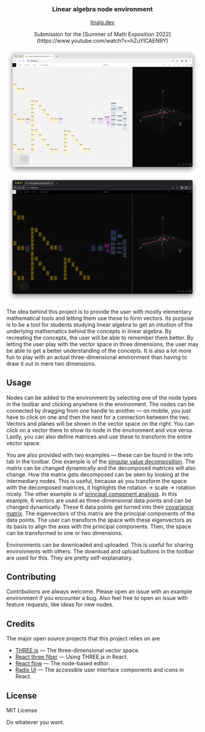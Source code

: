 <div align="center">
  <h3>Linear algebra node environment</h3>
  <a href="https://linalg.dev">linalg.dev</a>
  <p>Submission for the [Summer of Math Exposition 2022](https://www.youtube.com/watch?v=hZuYICAEN9Y)</p>

  <img src="./docs/preview-light-mode.png#gh-light-mode-only">
  <img src="./docs/preview-dark-mode.png#gh-dark-mode-only">
</div>

The idea behind this project is to provide the user with mostly elementary mathematical tools and letting them use these to form vectors. Its purpose is to be a tool for students studying linear algebra to get an intuition of the underlying mathematics behind the concepts in linear algebra. By recreating the concepts, the user will be able to remember them better. By letting the user play with the vector space in three dimensions, the user may be able to get a better understanding of the concepts. It is also a lot more fun to play with an actual three-dimensional environment than having to draw it out in mere two dimensions.

## Usage

Nodes can be added to the environment by selecting one of the node types in the toolbar and clicking anywhere in the environment. The nodes can be connected by dragging from one handle to another — on mobile, you just have to click on one and then the next for a connection between the two. Vectors and planes will be shown in the vector space on the right. You can click on a vector there to show its node in the environment and vice versa. Lastly, you can also define matrices and use these to transform the entire vector space.

You are also provided with two examples — these can be found in the info tab in the toolbar. One example is of the [singular value decomposition](https://en.wikipedia.org/wiki/Singular_value_decomposition). The matrix can be changed dynamically and the decomposed matrices will also change. How the matrix gets decomposed can be seen by looking at the intermediary nodes. This is useful, because as you transform the space with the decomposed matrices, it highlights the rotation → scale → rotation nicely. The other example is of [principal component analysis](https://en.wikipedia.org/wiki/Principal_component_analysis). In this example, 6 vectors are used as three-dimensional data points and can be changed dynamically. These 6 data points get turned into their [covariance matrix](https://en.wikipedia.org/wiki/Covariance_matrix). The eigenvectors of this matrix are the principal components of the data points. The user can transform the space with these eigenvectors as its basis to align the axes with the principal components. Then, the space can be transformed to one or two dimensions.

Environments can be downloaded and uploaded. This is useful for sharing environments with others. The download and upload buttons in the toolbar are used for this. They are pretty self-explanatory.

## Contributing

Contributions are always welcome. Please open an issue with an example environment if you encounter a bug. Also feel free to open an issue with feature requests, like ideas for new nodes.

## Credits

The major open source projects that this project relies on are

-   [THREE.js](https://github.com/mrdoob/three.js/) — The three-dimensional vector space.
-   [React three fiber](https://github.com/pmndrs/react-three-fiber) — Using THREE.js in React.
-   [React flow](https://github.com/wbkd/react-flow) — The node-based editor.
-   [Radix UI](https://github.com/radix-ui) — The accessible user interface components and icons in React.

## License

MIT License

Do whatever you want.
